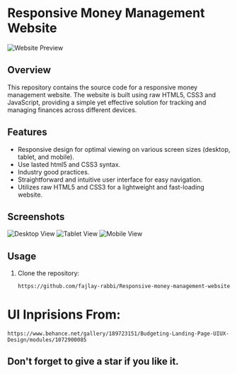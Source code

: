 # Responsive Money Management Website

![Website Preview](./Extra/Desktop.jpeg)

## Overview

This repository contains the source code for a responsive money management website. The website is built using raw HTML5, CSS3 and JavaScript, providing a simple yet effective solution for tracking and managing finances across different devices.

## Features

- Responsive design for optimal viewing on various screen sizes (desktop, tablet, and mobile).
- Use lasted html5 and CSS3 syntax.
- Industry good practices.
- Straightforward and intuitive user interface for easy navigation.
- Utilizes raw HTML5 and CSS3 for a lightweight and fast-loading website.

## Screenshots

![Desktop View](./Extra/Desktop.jpeg)
![Tablet View](./Extra/Tablet.jpeg)
![Mobile View](./Extra/Mobile.jpeg)

## Usage

1. Clone the repository:

   ```bash
   https://github.com/fajlay-rabbi/Responsive-money-management-website-using-raw-html5-and-css3.git


# UI Inprisions From:

    https://www.behance.net/gallery/189723151/Budgeting-Landing-Page-UIUX-Design/modules/1072900085


## Don't forget to give a star if you like it.
    
